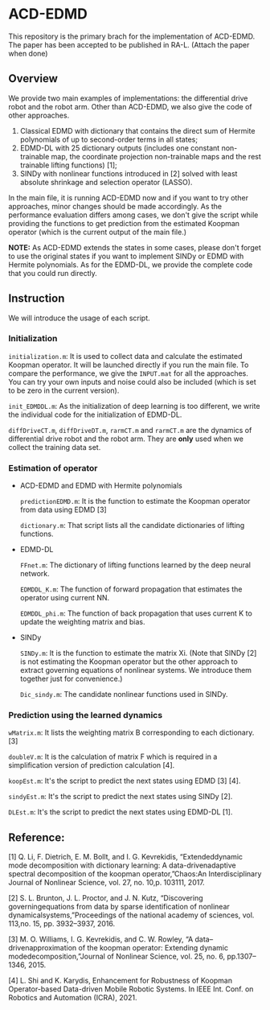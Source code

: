 # ACD-EDMD

This repository is the primary brach for the implementation of ACD-EDMD. 
The paper has been accepted to be published in RA-L.
(Attach the paper when done)

## Overview

We provide two main examples of implementations: the differential drive robot and the robot arm.
Other than ACD-EDMD, we also give the code of other approaches.

1) Classical EDMD with dictionary that contains the direct sum of Hermite polynomials of up to second-order terms in all states; 
2) EDMD-DL with 25 dictionary outputs (includes one constant non-trainable map, the coordinate projection non-trainable maps and the rest trainable lifting functions) [1]; 
3) SINDy with nonlinear functions introduced in [2] solved with least absolute shrinkage and selection operator (LASSO).

In the main file, it is running ACD-EDMD now and if you want to try other approaches, minor changes should be made accordingly. 
As the performance evaluation differs among cases, we don't give the script while providing the functions to get prediction from the estimated Koopman operator (which is the current output of the main file.)

**NOTE:** As ACD-EDMD extends the states in some cases, please don't forget to use the original states if you want to implement SINDy or EDMD with Hermite polynomials.
As for the EDMD-DL, we provide the complete code that you could run directly.

## Instruction

We will introduce the usage of each script.

### Initialization

``initialization.m``: It is used to collect data and calculate the estimated Koopman operator. 
It will be launched directly if you run the main file. To compare the performance, we give the ``INPUT.mat`` for all the approaches. 
You can try your own inputs and noise could also be included (which is set to be zero in the current version).

``init_EDMDDL.m``: As the initialization of deep learning is too different, we write the individual code for the initialization of EDMD-DL.

``diffDriveCT.m``, ``diffDriveDT.m``, ``rarmCT.m`` and ``rarmCT.m`` are the dynamics of differential drive robot and the robot arm. They are **only** used when we collect the training data set.

### Estimation of operator

- ACD-EDMD and EDMD with Hermite polynomials

  ``predictionEDMD.m``: It is the function to estimate the Koopman operator from data using EDMD [3]

  ``dictionary.m``: That script lists all the candidate dictionaries of lifting functions. 
  
- EDMD-DL
  
  ``FFnet.m``: The dictionary of lifting functions learned by the deep neural network.
  
  ``EDMDDL_K.m``: The function of forward propagation that estimates the operator using current NN.
  
  ``EDMDDL_phi.m``: The function of back propagation that uses current K to update the weighting matrix and bias. 

- SINDy

  ``SINDy.m``: It is the function to estimate the matrix Xi. (Note that SINDy [2] is not estimating the Koopman operator but the other approach to extract governing equations of nonlinear systems. We introduce them together just for convenience.) 
 
  ``Dic_sindy.m``: The candidate nonlinear functions used in SINDy.
  
### Prediction using the learned dynamics

``wMatrix.m``: It lists the weighting matrix B corresponding to each dictionary. [3]

``doubleV.m``: It is the calculation of matrix F which is required in a simplification version of prediction calculation [4].

``koopEst.m``: It's the script to predict the next states using EDMD [3] [4]. 

``sindyEst.m``: It's the script to predict the next states using SINDy [2].

``DLEst.m``: It's the script to predict the next states using EDMD-DL [1].

## Reference: 

[1] Q.  Li,  F.  Dietrich,  E.  M.  Bollt,  and  I.  G.  Kevrekidis,  “Extendeddynamic mode decomposition with dictionary learning: A data-drivenadaptive  spectral  decomposition  of  the  koopman  operator,”Chaos:An  Interdisciplinary  Journal  of  Nonlinear  Science,  vol.  27,  no.  10,p. 103111, 2017.

[2] S. L. Brunton, J. L. Proctor, and J. N. Kutz, “Discovering governingequations  from  data  by  sparse  identification  of  nonlinear  dynamicalsystems,”Proceedings of the national academy of sciences, vol. 113,no. 15, pp. 3932–3937, 2016.

[3] M. O. Williams, I. G. Kevrekidis, and C. W. Rowley, “A data–drivenapproximation  of  the  koopman  operator:  Extending  dynamic  modedecomposition,”Journal  of  Nonlinear  Science,  vol.  25,  no.  6,  pp.1307–1346, 2015.

[4] L. Shi and K. Karydis, Enhancement for Robustness of Koopman Operator-based Data-driven Mobile Robotic Systems.  In IEEE Int. Conf. on Robotics and Automation (ICRA), 2021.
